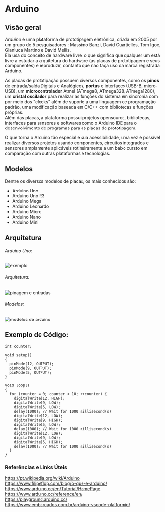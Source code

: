 # Arduino

## Visão geral

_Arduino_ é uma plataforma de prototipagem eletrônica, criada em 2005 por um grupo de 5 pesquisadores : Massimo Banzi, David Cuartielles, Tom Igoe, Gianluca Martino e David Mellis.  
Ela usa do conceito de hardware livre, o que significa que qualquer um está livre a estudar a arquitetura do hardware (as placas de prototipagem e seus componentes) e reproduzir, contanto que não faça uso da marca registrada Arduino.  

As placas de prototipação possuem diversos componentes, como os **pinos** de entrada/saída Digitais e Analógicos, **portas** e interfaces (USB-B, micro-USB), um **microcontrolador** Atmel (ATmega8, ATmega328, ATmega1280), um **cristal oscilador** para realizar as funções do sistema em sincronia com por meio dos "clocks" além de suporte a uma linguagem de programação padrão, uma modificação baseada em C/C++ com bibliotecas e funções próprias.  
Além das placas, a plataforma possui projetos opensource, bibliotecas, interfaces para sensores e softwares como o Arduino IDE para o desenvolvimento de programas para as placas de prototipagem.  

O que torna o Arduino tão especial é sua acessibilidade, uma vez é possível realizar diversos projetos usando componentes, circuitos integrados e sensores amplamente aplicáveis rotineiramente a um baixo cursto em comparação com outras plataformas e tecnologias.  

## Modelos

Dentre os diversos modelos de placas, os mais conhecidos são:


* Arduino Uno  
* Arduino Uno R3  
* Arduino Mega  
* Arduino Leonardo  
* Arduino Micro  
* Arduino Nano  
* Arduino Mini  

## Arquitetura

###### Arduino Uno:  
![exemplo](https://d3b8hk1o42ev08.cloudfront.net/wp-content/uploads/2018/05/arduino-2168193_960_720.png)  

###### Arquitetura:  
![pinagem e entradas](https://www.electrofun.pt/blog/wp-content/uploads/2018/04/pinagem.png)  

###### Modelos:  
![modelos de arduino](https://electropeak.com/learn/wp-content/uploads/2019/08/Arduino-Buying-Guide-Arduino-Dimensions.jpg)  

## Exemplo de Código:

```
int counter;

void setup()
{
  pinMode(12, OUTPUT);
  pinMode(9, OUTPUT);
  pinMode(5, OUTPUT);
}

void loop()
{
  for (counter = 0; counter < 10; ++counter) {
    digitalWrite(12, HIGH);
    digitalWrite(9, LOW);
    digitalWrite(5, LOW);
    delay(1000); // Wait for 1000 millisecond(s)
    digitalWrite(12, LOW);
    digitalWrite(9, HIGH);
    digitalWrite(5, LOW);
    delay(1000); // Wait for 1000 millisecond(s)
    digitalWrite(12, LOW);
    digitalWrite(9, LOW);
    digitalWrite(5, HIGH);
    delay(1000); // Wait for 1000 millisecond(s)
  }
}
```

### Referências e Links Úteis

https://pt.wikipedia.org/wiki/Arduino  
https://www.filipeflop.com/blog/o-que-e-arduino/  
https://www.arduino.cc/en/Tutorial/HomePage  
https://www.arduino.cc/reference/en/  
https://playground.arduino.cc/  
https://www.embarcados.com.br/arduino-vscode-platformio/  


